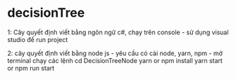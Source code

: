 # decisionTree

1: Cây quyết định viết bằng ngôn ngữ c#, chạy trên console
    - sử dụng visual studio để run project

2: cây quyết định viết bằng node js
    - yêu cầu có cài node, yarn, npm
    - mở terminal
    chạy các lệnh
    cd DecisionTreeNode
    yarn or npm install
    yarn start or npm run start
